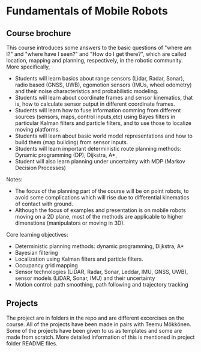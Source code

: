 # Fundamentals of Mobile Robots

## Course brochure
This course introduces some answers to the basic questions of "where am I?" and "where have I seen?" and "How do I get there?", which are called location, mapping and planning, respectively, in the robotic community. More specifically,
- Students will learn basics about range sensors (Lidar, Radar, Sonar), radio based (GNSS, UWB), egomotion sensors (IMUs, wheel odometry) and their noise characteristics and probabilistic modeling.
- Students will learn about coordinate frames and sensor kinematics, that is, how to calculate sensor output in different coordinate frames.
- Students will learn how to fuse information comming from different sources (sensors, maps, control inputs,etc) using Bayes filters in particular Kalman filters and particle filters, and to use those to localize moving platforms.
- Students will learn about basic world model representations and how to build them (map building) from sensor inputs.
- Students will learn important deterministic route planning methods: Dynamic programming (DP), Dijkstra, A*,
- Student will also learn planning under uncertainty with MDP (Markov Decision Processes)

Notes:
* The focus of the planning part of the course will be on point robots, to avoid some complications which will rise due to differential kinematics of contact with ground.
* Although the focus of examples and presentation is on mobile robots moving on a 2D plane, most of the methods are applicable to higher dimenstions (manipulators or moving in 3D).


Core learning objectives:
+ Deterministic planning methods: dynamic programming, Dijkstra, A*
+ Bayesian filtering
+ Localization using Kalman filters and particle filters.
+ Occupancy grid mapping
+ Sensor technologies (LiDAR, Radar, Sonar, Leddar, IMU, GNSS, UWB), sensor models (LiDAR, Sonar, IMU) and their uncertainty
+ Motion control: path smoothing, path following and trajectory tracking

## Projects
The project are in folders in the repo and are different excercises on the course. All of the projects have been made in pairs with Teemu Mökkönen. Some of the projects have been given to us as templates and some are made from scratch. More detailed information of this is mentioned in project folder README files. 
